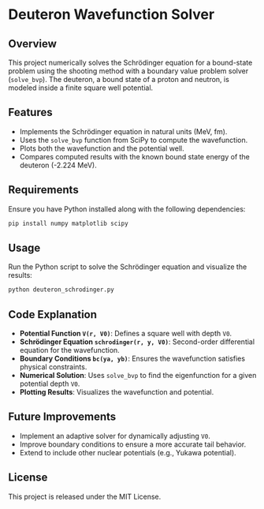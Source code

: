 # Deuteron Wavefunction Solver

## Overview
This project numerically solves the Schrödinger equation for a bound-state problem using the shooting method with a boundary value problem solver (`solve_bvp`). The deuteron, a bound state of a proton and neutron, is modeled inside a finite square well potential.

## Features
- Implements the Schrödinger equation in natural units (MeV, fm).
- Uses the `solve_bvp` function from SciPy to compute the wavefunction.
- Plots both the wavefunction and the potential well.
- Compares computed results with the known bound state energy of the deuteron (-2.224 MeV).

## Requirements
Ensure you have Python installed along with the following dependencies:
```bash
pip install numpy matplotlib scipy
```

## Usage
Run the Python script to solve the Schrödinger equation and visualize the results:
```bash
python deuteron_schrodinger.py
```

## Code Explanation
- **Potential Function `V(r, V0)`**: Defines a square well with depth `V0`.
- **Schrödinger Equation `schrodinger(r, y, V0)`**: Second-order differential equation for the wavefunction.
- **Boundary Conditions `bc(ya, yb)`**: Ensures the wavefunction satisfies physical constraints.
- **Numerical Solution**: Uses `solve_bvp` to find the eigenfunction for a given potential depth `V0`.
- **Plotting Results**: Visualizes the wavefunction and potential.

## Future Improvements
- Implement an adaptive solver for dynamically adjusting `V0`.
- Improve boundary conditions to ensure a more accurate tail behavior.
- Extend to include other nuclear potentials (e.g., Yukawa potential).

## License
This project is released under the MIT License.

